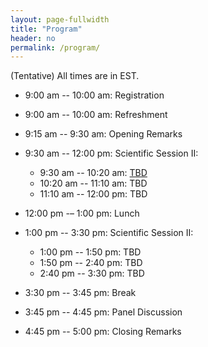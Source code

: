 ```yaml
---
layout: page-fullwidth
title: "Program"
header: no
permalink: /program/
---
```


(Tentative) All times are in EST.

+ 9:00 am -- 10:00 am: Registration
+ 9:00 am -- 10:00 am: Refreshment

+ 9:15 am -- 9:30 am: Opening Remarks

+ 9:30 am -- 12:00 pm: Scientific Session II:
  - 9:30 am -- 10:20 am: <a href="../speakers/#speaker1">TBD</a>
  - 10:20 am -- 11:10 am: TBD
  - 11:10 am -- 12:00 pm: TBD

+ 12:00 pm -– 1:00 pm: Lunch

+ 1:00 pm -- 3:30 pm: Scientific Session II:
  - 1:00 pm -- 1:50 pm: TBD	 
  - 1:50 pm -- 2:40 pm: TBD
  - 2:40 pm -- 3:30 pm: TBD

+ 3:30 pm -- 3:45 pm: Break

+ 3:45 pm -- 4:45 pm: Panel Discussion

+ 4:45 pm -- 5:00 pm: Closing Remarks